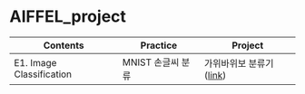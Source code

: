 # AIFFEL_project

|Contents|Practice|Project|
|-----|---|---|
|E1. Image Classification|MNIST 손글씨 분류|가위바위보 분류기([link](https://github.com/museonghwang/AIFFEL-project/blob/master/Exploration_01/RockPaperScissor.ipynb))|